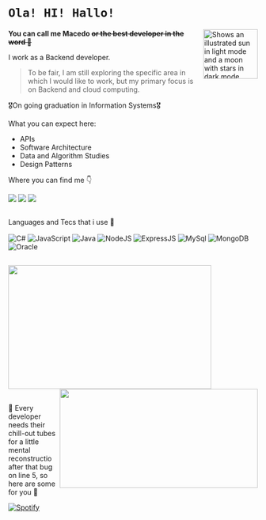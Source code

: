 # **`Ola! HI! Hallo!`** 
 
  <img height="100" width="110" align="right" alt="Shows an illustrated sun in light mode and a moon with stars in dark mode." src="https://github.com/BrenoMacedo56/BrenoMacedo56/assets/128511253/aeb1c12b-694f-43e3-96ba-3bbb4f091ab1">

**You can call me Macedo ~~or the best developer in the word 👑~~**


I work as a Backend developer.

>To be fair, I am still exploring the specific area in which I would like to work, but my primary focus is on Backend and cloud computing.
>


🎖️On going graduation in Information Systems🎖️


What you can expect here:
 + APIs
 + Software Architecture
 + Data and Algorithm Studies
 + Design Patterns

Where you can find me 👇
<div> 
 <a href="https://www.instagram.com/maiscedob/" target="_blank"><img src="https://img.shields.io/badge/-Instagram-%23E4405F?style=for-the-badge&logo=instagram&logoColor=white" target="_blank"></a>
 <a href="mailto:brmacedomi28@gmail.com"><img src="https://img.shields.io/badge/-Gmail-%23333?style=for-the-badge&logo=gmail&logoColor=white" target="_blank"></a>
<a href="https://www.linkedin.com/in/breno-macedo-37a170221/" target="_blank"><img src="https://img.shields.io/badge/-LinkedIn-%230077B5?style=for-the-badge&logo=linkedin&logoColor=white" target="_blank"></a> 
</div>

##

Languages and Tecs that i use 🎒
<div style="display: inline_block">
  <img align="center" src="https://img.shields.io/badge/C%23-239120?style=for-the-badge&logo=c-sharp&logoColor=white" alt= C#>
  <img align="center" src="https://img.shields.io/badge/JavaScript-F7DF1E?style=for-the-badge&logo=javascript&logoColor=black" alt= JavaScript>
  <img align="center" src="https://img.shields.io/badge/java-%23ED8B00.svg?style=for-the-badge&logo=openjdk&logoColor=white" alt= Java>
  <img align="center" src="https://img.shields.io/badge/Node.js-43853D?style=for-the-badge&logo=node.js&logoColor=white" alt= NodeJS>
  <img align="center" src="https://img.shields.io/badge/Express.js-404D59?style=for-the-badge" alt= ExpressJS>
  <img align="center" src="https://img.shields.io/badge/MySQL-00000F?style=for-the-badge&logo=mysql&logoColor=white" alt= MySql>
  <img align="center" src="https://img.shields.io/badge/MongoDB-4EA94B?style=for-the-badge&logo=mongodb&logoColor=white" alt= MongoDB> 
  <img align="center" src="https://img.shields.io/badge/Oracle-F80000?style=for-the-badge&logo=oracle&logoColor=white" alt= Oracle> 
 

</div>

##

<div style="display: inline_block">
<img height="250" width="410"  align="botton" src="https://github-readme-stats.vercel.app/api?username=BrenoMacedo56&hide=contribs&show_icons=true&theme=dark"> <img  height="200" width="400" align="right" src="https://github-readme-stats.vercel.app/api/top-langs/?username=BrenoMacedo56&theme=dark&layout=donut">
</div>

##

🎵 Every developer needs their chill-out tubes for a little mental reconstructio after that bug on line 5, so here are some for you 🎵 

<div>
  <a href="https://open.spotify.com/playlist/0yIKcP710rbuH2kJYtIU2C?si=d8eb326f30a54c27" target="_blank">
    <img src="https://img.shields.io/badge/Spotify-1ED760?&style=for-the-badge&logo=spotify&logoColor=white" alt="Spotify" style="display: center;">
  </a>
</div>
